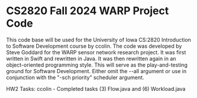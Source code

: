 # CS2820 Fall 2024 WARP Project Code
This code base will be used for the University of Iowa CS:2820 Introduction to Software
Development course by ccolin. The code was developed by Steve Goddard for the WARP sensor network 
research project. It was first written in Swift and rewritten in Java. It was then 
rewritten again in an object-oriented programming style. This will serve as the play-and-testing ground for Software Development.
Either omit the --all argument or use in conjunction with the "-sch priority" scheduler argument.

HW2 Tasks: ccolin - Completed tasks (3) Flow.java and (6) Workload.java
<br>
